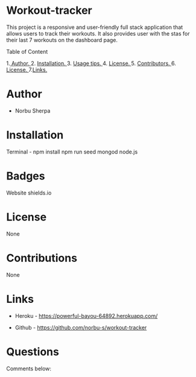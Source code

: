 # Workout-tracker

This project is a responsive and user-friendly full stack application   that allows users to track their workouts. It also provides user with the stas for their last 7 workouts on the dashboard page.


Table of Content

1.[ Author. ](#author)
2.  [ Installation. ](#Installation)
3. [ Usage tips. ](#Badges)
4. [ License. ](#License)
5. [ Contributors. ](#Contributions)
6. [ License. ](#License)
7.[Links. ](#Links)


# Author
- Norbu Sherpa



# Installation
Terminal -
npm install
npm run seed
mongod
node.js




# Badges
Website shields.io

# License
None

# Contributions
None

# Links

- Heroku - https://powerful-bayou-64892.herokuapp.com/

- Github - https://github.com/norbu-s/workout-tracker

# Questions
Comments below:
